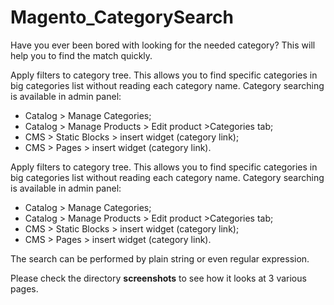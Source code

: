 Magento_CategorySearch
======================
Have you ever been bored with looking for the needed category?
This will help you to find the match quickly.

Apply filters to category tree. This allows you to find specific categories in big categories list without reading each category name.
Category searching is available in admin panel:
<ul>
<li>Catalog > Manage Categories;</li>
<li>Catalog > Manage Products > Edit product >Categories tab;</li>
<li>CMS > Static Blocks > insert widget (category link);</li>
<li>CMS > Pages > insert widget (category link).</li>
</ul>

Apply filters to category tree. This allows you to find specific categories in big categories list without reading each category name.
Category searching is available in admin panel:
<ul>
<li>Catalog > Manage Categories;</li>
<li>Catalog > Manage Products > Edit product >Categories tab;</li>
<li>CMS > Static Blocks > insert widget (category link);</li>
<li>CMS > Pages > insert widget (category link).</li>
</ul>

The search can be performed by plain string or even regular expression.

Please check the directory **screenshots** to see how it looks at 3 various pages.

